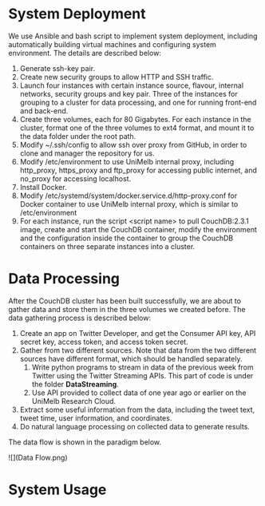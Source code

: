# System Deployment

We use Ansible and bash script to implement system deployment, including automatically building virtual machines and configuring system environment. The details are described below:

1. Generate ssh-key pair.
2. Create new security groups to allow HTTP and SSH traffic.
3. Launch four instances with certain instance source, flavour, internal networks, security groups and key pair. Three of the instances for grouping to a cluster for data processing, and one for running front-end and back-end.
4. Create three volumes, each for 80 Gigabytes. For each instance in the cluster, format one of the three volumes to ext4 format, and mount it to the data folder under the root path.
5. Modify ~/.ssh/config to allow ssh over proxy from GitHub, in order to clone and manager the repository for us.
6. Modify /etc/environment to use UniMelb internal proxy, including http_proxy, https_proxy and ftp_proxy for accessing public internet, and no_proxy for accessing localhost.
7. Install Docker.
8. Modify /etc/systemd/system/docker.service.d/http-proxy.conf for Docker container to use UniMelb internal proxy, which is similar to /etc/environment
9. For each instance, run the script \<script name\> to pull CouchDB:2.3.1 image, create and start the CouchDB container, modify the environment and the configuration inside the container to group the CouchDB containers on three separate instances into a cluster.



# Data Processing

After the CouchDB cluster has been built successfully, we are about to gather data and store them in the three volumes we created before. The data gathering process is described below:

1. Create an app on Twitter Developer, and get the Consumer API key, API secret key, access token, and access token secret.
2. Gather from two different sources. Note that data from the two different sources have different format, which should be handled separately.
   1. Write python programs to stream in data of the previous week from Twitter using the Twitter Streaming APIs. This part of code is under the folder **DataStreaming**.
   2. Use API provided to collect data of one year ago or earlier on the UniMelb Research Cloud.
3. Extract some useful information from the data, including the tweet text, tweet time, user information, and coordinates.
4. Do natural language processing on collected data to generate results.

The data flow is shown in the paradigm below.

![](Data Flow.png)



# System Usage

